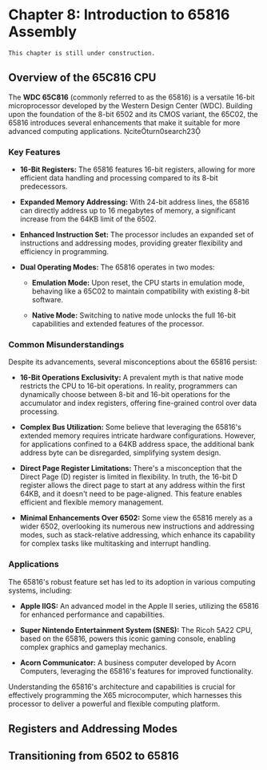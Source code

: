 # Chapter 8: Introduction to 65816 Assembly

```{note}
This chapter is still under construction.
```

## Overview of the 65C816 CPU

The **WDC 65C816** (commonly referred to as the 65816) is a versatile 16-bit microprocessor developed by the Western Design Center (WDC). Building upon the foundation of the 8-bit 6502 and its CMOS variant, the 65C02, the 65816 introduces several enhancements that make it suitable for more advanced computing applications. citeturn0search23

### Key Features

- **16-Bit Registers:** The 65816 features 16-bit registers, allowing for more efficient data handling and processing compared to its 8-bit predecessors.

- **Expanded Memory Addressing:** With 24-bit address lines, the 65816 can directly address up to 16 megabytes of memory, a significant increase from the 64KB limit of the 6502.

- **Enhanced Instruction Set:** The processor includes an expanded set of instructions and addressing modes, providing greater flexibility and efficiency in programming.

- **Dual Operating Modes:** The 65816 operates in two modes:

  - **Emulation Mode:** Upon reset, the CPU starts in emulation mode, behaving like a 65C02 to maintain compatibility with existing 8-bit software.

  - **Native Mode:** Switching to native mode unlocks the full 16-bit capabilities and extended features of the processor.

### Common Misunderstandings

Despite its advancements, several misconceptions about the 65816 persist:

- **16-Bit Operations Exclusivity:** A prevalent myth is that native mode restricts the CPU to 16-bit operations. In reality, programmers can dynamically choose between 8-bit and 16-bit operations for the accumulator and index registers, offering fine-grained control over data processing.

- **Complex Bus Utilization:** Some believe that leveraging the 65816's extended memory requires intricate hardware configurations. However, for applications confined to a 64KB address space, the additional bank address byte can be disregarded, simplifying system design.

- **Direct Page Register Limitations:** There's a misconception that the Direct Page (D) register is limited in flexibility. In truth, the 16-bit D register allows the direct page to start at any address within the first 64KB, and it doesn't need to be page-aligned. This feature enables efficient and flexible memory management.

- **Minimal Enhancements Over 6502:** Some view the 65816 merely as a wider 6502, overlooking its numerous new instructions and addressing modes, such as stack-relative addressing, which enhance its capability for complex tasks like multitasking and interrupt handling.

### Applications

The 65816's robust feature set has led to its adoption in various computing systems, including:

- **Apple IIGS:** An advanced model in the Apple II series, utilizing the 65816 for enhanced performance and capabilities.

- **Super Nintendo Entertainment System (SNES):** The Ricoh 5A22 CPU, based on the 65816, powers this iconic gaming console, enabling complex graphics and gameplay mechanics.

- **Acorn Communicator:** A business computer developed by Acorn Computers, leveraging the 65816's features for improved functionality.

Understanding the 65816's architecture and capabilities is crucial for effectively programming the X65 microcomputer, which harnesses this processor to deliver a powerful and flexible computing platform.

## Registers and Addressing Modes

## Transitioning from 6502 to 65816
